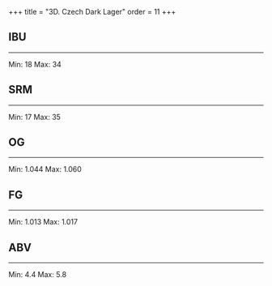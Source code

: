+++
title = "3D. Czech Dark Lager"
order = 11
+++
## IBU
******
Min: 18
Max: 34
## SRM
******
Min: 17
Max: 35
## OG
******
Min: 1.044
Max: 1.060
## FG
******
Min: 1.013
Max: 1.017
## ABV
******
Min: 4.4
Max: 5.8
